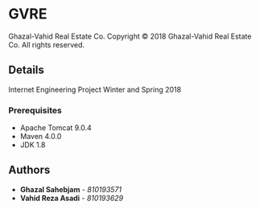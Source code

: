 # GVRE

Ghazal-Vahid Real Estate Co. Copyright :copyright: 2018 Ghazal-Vahid Real Estate Co. All rights reserved.

## Details

Internet Engineering Project Winter and Spring 2018

### Prerequisites

* Apache Tomcat 9.0.4
* Maven 4.0.0
* JDK 1.8

## Authors

* **Ghazal Sahebjam** - *810193571*
* **Vahid Reza Asadi** - *810193629*

